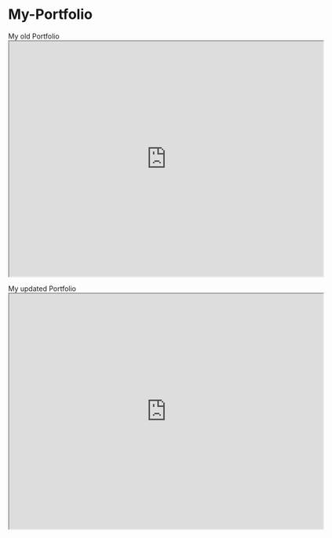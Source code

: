 # My-Portfolio

My old Portfolio <iframe src="https://drive.google.com/file/d/1FjXLDXGcUcWA9YNQ15bIp_6vxjAowtvn/preview" width="640" height="480"></iframe>

My updated Portfolio <iframe src="https://drive.google.com/file/d/1f-z8x8C_7q6hOKdNt-kz5rwOVuSiPAMj/preview" width="640" height="480"></iframe> 
